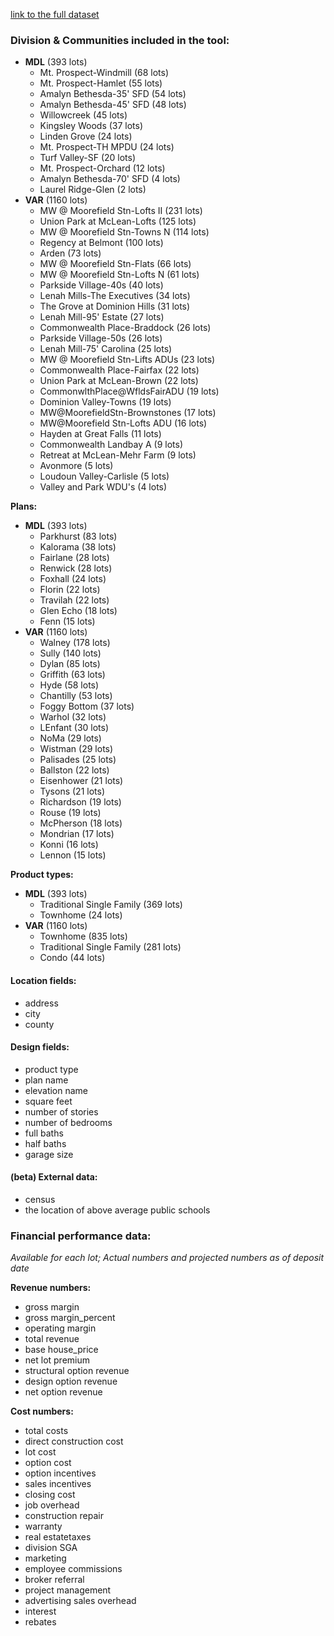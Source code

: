 [link to the full dataset](https://docs.google.com/spreadsheets/d/1vj-FzWmfGvO3G6Gn-w-HGA3nPe_g6sYEyD83KZjjFgg/edit?usp=sharing)

### **Division & Communities included in the tool:**

 - **MDL** (393 lots)
   - Mt. Prospect-Windmill (68 lots)
   - Mt. Prospect-Hamlet (55 lots)
   - Amalyn Bethesda-35' SFD (54 lots)
   - Amalyn Bethesda-45' SFD (48 lots)
   - Willowcreek (45 lots)
   - Kingsley Woods (37 lots)
   - Linden Grove (24 lots)
   - Mt. Prospect-TH MPDU (24 lots)
   - Turf Valley-SF (20 lots)
   - Mt. Prospect-Orchard (12 lots)
   - Amalyn Bethesda-70' SFD (4 lots)
   - Laurel Ridge-Glen (2 lots)
 - **VAR** (1160 lots)
   - MW @ Moorefield Stn-Lofts II (231 lots)
   - Union Park at McLean-Lofts (125 lots)
   - MW @ Moorefield Stn-Towns N (114 lots)
   - Regency at Belmont (100 lots)
   - Arden (73 lots)
   - MW @ Moorefield Stn-Flats (66 lots)
   - MW @ Moorefield Stn-Lofts N (61 lots)
   - Parkside Village-40s (40 lots)
   - Lenah Mills-The Executives (34 lots)
   - The Grove at Dominion Hills (31 lots)
   - Lenah Mill-95' Estate (27 lots)
   - Commonwealth Place-Braddock (26 lots)
   - Parkside Village-50s (26 lots)
   - Lenah Mill-75' Carolina (25 lots)
   - MW @ Moorefield Stn-Lifts ADUs (23 lots)
   - Commonwealth Place-Fairfax (22 lots)
   - Union Park at McLean-Brown (22 lots)
   - CommonwlthPlace@WfldsFairADU (19 lots)
   - Dominion Valley-Towns (19 lots)
   - MW@MoorefieldStn-Brownstones (17 lots)
   - MW@Moorefield Stn-Lofts ADU (16 lots)
   - Hayden at Great Falls (11 lots)
   - Commonwealth Landbay A (9 lots)
   - Retreat at McLean-Mehr Farm (9 lots)
   - Avonmore (5 lots)
   - Loudoun Valley-Carlisle (5 lots)
   - Valley and Park WDU's (4 lots)

**Plans:**

 - **MDL** (393 lots)
   - Parkhurst (83 lots)
   - Kalorama (38 lots)
   - Fairlane (28 lots)
   - Renwick (28 lots)
   - Foxhall (24 lots)
   - Florin (22 lots)
   - Travilah (22 lots)
   - Glen Echo (18 lots)
   - Fenn (15 lots)
 - **VAR** (1160 lots)
   - Walney (178 lots)
   - Sully (140 lots)
   - Dylan (85 lots)
   - Griffith (63 lots)
   - Hyde (58 lots)
   - Chantilly (53 lots)
   - Foggy Bottom (37 lots)
   - Warhol (32 lots)
   - LEnfant (30 lots)
   - NoMa (29 lots)
   - Wistman (29 lots)
   - Palisades (25 lots)
   - Ballston (22 lots)
   - Eisenhower (21 lots)
   - Tysons (21 lots)
   - Richardson (19 lots)
   - Rouse (19 lots)
   - McPherson (18 lots)
   - Mondrian (17 lots)
   - Konni (16 lots)
   - Lennon (15 lots)

**Product types:**

 - **MDL** (393 lots)
   - Traditional Single Family (369 lots)
   - Townhome (24 lots)
 - **VAR** (1160 lots)
   - Townhome (835 lots)
   - Traditional Single Family (281 lots)
   - Condo (44 lots)


#### **Location fields:**
 - address
 - city
 - county

#### **Design fields:**
 - product type
 - plan name
 - elevation name
 - square feet
 - number of stories
 - number of bedrooms
 - full baths
 - half baths
 - garage size

#### **(beta) External data:**
 - census
 - the location of above average public schools 

### **Financial performance data:**
  *Available for each lot; Actual numbers and projected numbers as of deposit date*

**Revenue numbers:**
 - gross margin
 - gross margin_percent
 - operating margin
 - total revenue
 - base house_price
 - net lot premium
 - structural option revenue
 - design option revenue
 - net option revenue

**Cost numbers:**
 - total costs
 - direct construction cost
 - lot cost
 - option cost
 - option incentives
 - sales incentives
 - closing cost
 - job overhead
 - construction repair
 - warranty
 - real estatetaxes
 - division SGA
 - marketing
 - employee commissions
 - broker referral
 - project management
 - advertising sales overhead
 - interest
 - rebates

